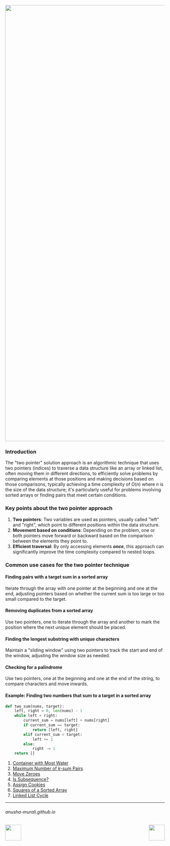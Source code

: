<p align="center">
<img width="1375" alt="favorite_two_pointers" src="https://github.com/user-attachments/assets/0a738556-c0dd-4c7d-b93a-f2d26722f937" />
</p>

### Introduction

The "two pointer" solution approach is an algorithmic technique that uses two pointers (indices) to traverse a data structure like an array or linked list, often moving them in different directions, to efficiently solve problems by comparing elements at those positions and making decisions based on those comparisons, typically achieving a time complexity of $O(n)$ where $n$ is the size of the data structure; it's particularly useful for problems involving sorted arrays or finding pairs that meet certain conditions. 


### Key points about the two pointer approach

1. **Two pointers**: Two variables are used as pointers, usually called "left" and "right", which point to different positions within the data structure.
2. **Movement based on conditions**: Depending on the problem, one or both pointers move forward or backward based on the comparison between the elements they point to.
3. **Efficient traversal**: By only accessing elements ***once***, this approach can significantly improve the time complexity compared to nested loops.

### Common use cases for the two pointer technique

#### Finding pairs with a target sum in a sorted array

Iterate through the array with one pointer at the beginning and one at the end, adjusting pointers based on whether the current sum is too large or too small compared to the target. 

#### Removing duplicates from a sorted array

Use two pointers, one to iterate through the array and another to mark the position where the next unique element should be placed. 

#### Finding the longest substring with unique characters

Maintain a "sliding window" using two pointers to track the start and end of the window, adjusting the window size as needed. 

#### Checking for a palindrome

Use two pointers, one at the beginning and one at the end of the string, to compare characters and move inwards. 

#### Example: Finding two numbers that sum to a target in a sorted array

```python
def two_sum(nums, target):
    left, right = 0, len(nums) - 1
    while left < right:
        current_sum = nums[left] + nums[right]
        if current_sum == target:
            return [left, right]
        elif current_sum < target:
            left += 1
        else:
            right -= 1
    return [] 
```


1. [Container with Most Water](./11.md)
2. [Maximum Number of $k$-sum Pairs](./1679.md)
3. [Move Zeroes](./283.md)
4. [Is Subsequence?](./392.md)
5. [Assign Cookies](./455.md)
6. [Squares of a Sorted Array](./977.md)
7. [Linked List Cycle](./141.md)


* * *
###### anusha-murali.github.io


<img src="https://github.com/anusha-murali/anusha-murali.github.io/assets/111596338/639243aa-2857-4595-a65a-7852762bb002" width="50" height="50" align="left">

[<img src="https://github.com/user-attachments/assets/989cfb30-4fb8-40f8-a812-8a054869aa32" width="50" height="50" align="right">](../index.md)


